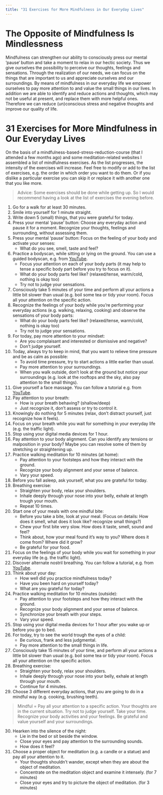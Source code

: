```yaml
---
title: "31 Exercises for More Mindfulness in Our Everyday Lives"
---
```


# The Opposite of Mindfulness Is Mindlessness
Mindfulness can strengthen our ability to consciously press our mental ‘pause‘ button and take a moment to relax in our hectic society. Thus we give ourselves the possibility to perceive our thoughts, feelings and sensations. Through the realization of our needs, we can focus on the things that are important to us and appreciate ourselves and our surroundings.
By means of mindfulness in our everyday life we empower ourselves to pay more attention to and value the small things in our lives. In addition we are able to identify and reduce actions and thoughts, which may not be useful at present, and replace them with more helpful ones. Therefore we can reduce (un)conscious stress and negative thoughts and improve our quality of life. 

# 31 Exercises for More Mindfulness in Our Everyday Lives 
On the basis of a mindfulness-based-stress-reduction-course (that I attended a few months ago) and some meditation-related websites I assembled a list of mindfulness exercises. As the list progresses, the intensity of the exercises will increase. Feel free to modify or add to the list of exercises, e.g. the order in which order you want to do them. Or if you dislike a particular exercise you can skip it or replace it with another one that you like more.
> Advice: Some exercises should be done while getting up. So I would recommend having a look at the list of exercises the evening before.


1. Go for a walk for at least 30 minutes.
2. Smile into yourself for 1 minute straight.
3. Write down 5 (small) things, that you were grateful for today.
4. Press your mental ‘pause’ button: Choose any everyday action and pause it for a moment. Recognize your thoughts, feelings and surrounding, without assessing them.
5. Press your mental ‘pause’ button: Focus on the feeling of your body and activate your senses:
    - What do you see, smell, taste and feel?
6. Practice a bodyscan, while sitting or lying on the ground. You can use a guided bodyscan, e.g. from [YouTube](https://www.youtube.com/watch?v=QS2yDmWk0vs).
    - Focus your attention on each of your body parts (it may help to tense a specific body part before you try to focus on it).
    - What do your body parts feel like? (relaxed/tense, warm/cold, nothing is okay too)
    - Try not to judge your sensations.
7. Consciously take 5 minutes of your time and perform all your actions a little bit slower than usual (e.g. boil some tea or tidy your room). Focus all your attention on the specific action.
8. Recognize the feelings of your body while you’re performing your everyday actions (e.g. walking, relaxing, cooking) and observe the sensations of your body parts:
    - What do your body parts feel like? (relaxed/tense, warm/cold, nothing is okay too)
    - Try not to judge your sensations.
9. For today, pay more attention to your mindset:
    - Are you complaisant and interested or dismissive and negative?
    - Don’t judge yourself.
10. Today, always try to keep in mind, that you want to relieve time pressure and be as calm as possible:
    - To avoid time pressure, try to start actions a little earlier than usual.
    - Pay more attention to your surroundings.
    - When you walk outside, don’t look at the ground but notice your surroundings (e.g. look at the rooftops and the sky, also pay attention to the small things).
11. Give yourself a face massage. You can follow a tutorial e.g. from [YouTube]( https://www.youtube.com/watch?v=bNVu4-SpQp8).
12. Pay attention to your breath:
    - How is your breath behaving? (shallow/deep)
    - Just recognize it, don’t assess or try to control it.
13. Knowingly do nothing for 5 minutes (relax, don’t distract yourself, just recognize how it feels).
14. Focus on your breath while you wait for something in your everyday life (e.g. the traffic light).
15. Stop using your digital media devices for 1 hour.
16. Pay attention to your body alignment. Can you identify any tensions or malposition in your body? Maybe you can resolve some of them by stretching or straightening up.
17. Practice walking meditation for 10 minutes (at home):
    - Pay attention to your footsteps and how they interact with the ground.
    - Recognize your body alignment and your sense of balance.
    - Vary your speed.
18. Before you fall asleep, ask yourself, what you are grateful for today.
19. Breathing exercise:
    - Straighten your body, relax your shoulders.
    - Inhale deeply through your nose into your belly, exhale at length trough your mouth.
    - Repeat 10 times.
20. Start one of your meals with one mindful bite:
    - Before you take a bite, look at your meal. (Focus on details: How does it smell, what does it look like? recognize small things?)
    - Chew your first bite very slow. How does it taste, smell, sound and feel?
    - Think about, how your meal found it’s way to you? Where does it come from? Where did it grow?
    - Be grateful for your food.
21. Focus on the feelings of your body while you wait for something in your everyday life (e.g. the traffic light).
22. Discover alternate nostril breathing. You can follow a tutorial, e.g. from [YouTube](https://www.youtube.com/watch?v=8VwufJrUhic).
23. Think about your day:
    - How well did you practice mindfulness today?
    - Have you been hard on yourself today?
    - What are you grateful for today?
24. Practice walking meditation for 10 minutes (outside):
    - Pay attention to your footsteps and how they interact with the ground.
    - Recognize your body alignment and your sense of balance.
    - Synchronize your breath with your steps.
    - Vary your speed.
25. Stop using your digital media devices for 1 hour after you wake up or before you go to bed.
26. For today, try to see the world trough the eyes of a child:
    - Be curious, frank and less judgmental. 
    - Pay more attention to the small things in life.
27. Consciously take 15 minutes of your time, and perform all your actions a little bit slower than usual (e.g. boil some tea or tidy your room). Focus all your attention on the specific action.
28. Breathing exercise:
    - Straighten your body, relax your shoulders.
    - Inhale deeply through your nose into your belly, exhale at length through your mouth.
    - Continue for 4 minutes.
29. Choose 3 different everyday actions, that you are going to do in a mindful way (e.g. cooking, brushing teeth).
> Mindful = Pay all your attention to a specific action. Your thoughts are in the current situation. Try not to judge yourself. Take your time. Recognize your body activities and your feelings. Be grateful and value yourself and your surroundings. 
30. Hearken into the silence of the night:
    - Lie in the bed or sit beside the window.
    - Close your eyes and pay attention to the surrounding sounds.
    - How does it feel?
31. Choose a proper object for meditation (e.g. a candle or a statue) and pay all your attention to it.
    - Your thoughts shouldn’t wander, except when they are about the object of meditation.
    - Concentrate on the meditation object and examine it intensely. (for 7 minutes)
    - Close your eyes and try to picture the object of meditation. (for 3 minutes)
